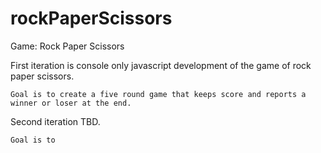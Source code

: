 # rockPaperScissors

Game: Rock Paper Scissors

First iteration is console only javascript development of the game of rock paper scissors.

    Goal is to create a five round game that keeps score and reports a winner or loser at the end.

Second iteration TBD.

    Goal is to
